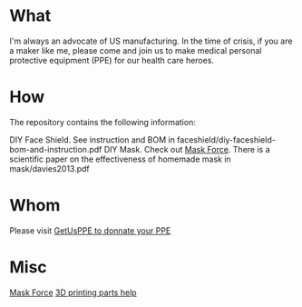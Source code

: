 What
=====

I'm always an advocate of US manufacturing. In the time of crisis, if you are a maker like me, please come and join us to make medical personal protective equipment (PPE) for our health care heroes.

How
====

The repository contains the following information:

DIY Face Shield. See instruction and BOM in faceshield/diy-faceshield-bom-and-instruction.pdf
DIY Mask. Check out [Mask Force](https://maskforce.org). There is a scientific paper on the effectiveness of homemade mask in mask/davies2013.pdf

Whom
=====

Please visit [GetUsPPE to donnate your PPE](https://getusppe.org)

Misc
====

[Mask Force](https://maskforce.org)
[3D printing parts help](https://www.matterhackers.com/covid-19)
